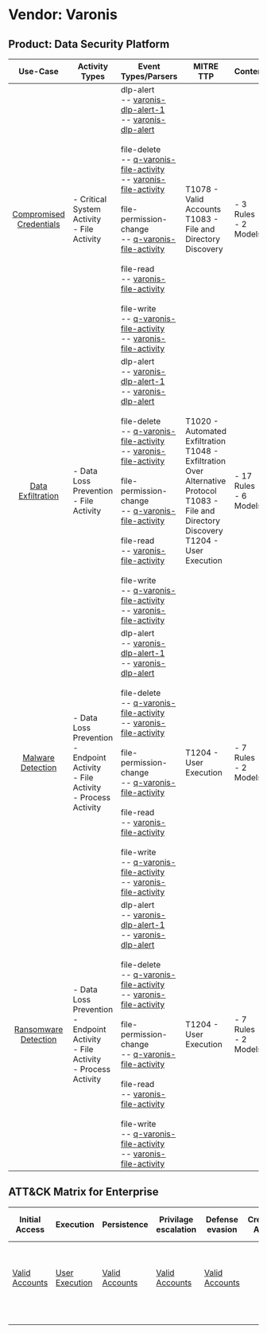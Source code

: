 Vendor: Varonis
===============
Product: Data Security Platform
-------------------------------
|                                 Use-Case                                  | Activity Types                                                                         | Event Types/Parsers                                                                                                                                                                                                                                                                                                                                                                                                                                                                                                                                                                                                                                                                                                                                                                    | MITRE TTP                                                                                                                                              | Content                    |
|:-------------------------------------------------------------------------:| -------------------------------------------------------------------------------------- | -------------------------------------------------------------------------------------------------------------------------------------------------------------------------------------------------------------------------------------------------------------------------------------------------------------------------------------------------------------------------------------------------------------------------------------------------------------------------------------------------------------------------------------------------------------------------------------------------------------------------------------------------------------------------------------------------------------------------------------------------------------------------------------- | ------------------------------------------------------------------------------------------------------------------------------------------------------ | -------------------------- |
| [Compromised Credentials](../UseCases/usecase_compromised_credentials.md) | - Critical System Activity<br>- File Activity                                          |  dlp-alert<br> -- [varonis-dlp-alert-1](../Parsers/parserContent_varonis-dlp-alert-1.md)<br> -- [varonis-dlp-alert](../Parsers/parserContent_varonis-dlp-alert.md)<br><br> file-delete<br> -- [q-varonis-file-activity](../Parsers/parserContent_q-varonis-file-activity.md)<br> -- [varonis-file-activity](../Parsers/parserContent_varonis-file-activity.md)<br><br> file-permission-change<br> -- [q-varonis-file-activity](../Parsers/parserContent_q-varonis-file-activity.md)<br><br> file-read<br> -- [varonis-file-activity](../Parsers/parserContent_varonis-file-activity.md)<br><br> file-write<br> -- [q-varonis-file-activity](../Parsers/parserContent_q-varonis-file-activity.md)<br> -- [varonis-file-activity](../Parsers/parserContent_varonis-file-activity.md)<br> | T1078 - Valid Accounts<br>T1083 - File and Directory Discovery<br>                                                                                     |  - 3 Rules<br> - 2 Models  |
|       [Data Exfiltration](../UseCases/usecase_data_exfiltration.md)       | - Data Loss Prevention<br>- File Activity                                              |  dlp-alert<br> -- [varonis-dlp-alert-1](../Parsers/parserContent_varonis-dlp-alert-1.md)<br> -- [varonis-dlp-alert](../Parsers/parserContent_varonis-dlp-alert.md)<br><br> file-delete<br> -- [q-varonis-file-activity](../Parsers/parserContent_q-varonis-file-activity.md)<br> -- [varonis-file-activity](../Parsers/parserContent_varonis-file-activity.md)<br><br> file-permission-change<br> -- [q-varonis-file-activity](../Parsers/parserContent_q-varonis-file-activity.md)<br><br> file-read<br> -- [varonis-file-activity](../Parsers/parserContent_varonis-file-activity.md)<br><br> file-write<br> -- [q-varonis-file-activity](../Parsers/parserContent_q-varonis-file-activity.md)<br> -- [varonis-file-activity](../Parsers/parserContent_varonis-file-activity.md)<br> | T1020 - Automated Exfiltration<br>T1048 - Exfiltration Over Alternative Protocol<br>T1083 - File and Directory Discovery<br>T1204 - User Execution<br> |  - 17 Rules<br> - 6 Models |
|       [Malware Detection](../UseCases/usecase_malware_detection.md)       | - Data Loss Prevention<br>- Endpoint Activity<br>- File Activity<br>- Process Activity |  dlp-alert<br> -- [varonis-dlp-alert-1](../Parsers/parserContent_varonis-dlp-alert-1.md)<br> -- [varonis-dlp-alert](../Parsers/parserContent_varonis-dlp-alert.md)<br><br> file-delete<br> -- [q-varonis-file-activity](../Parsers/parserContent_q-varonis-file-activity.md)<br> -- [varonis-file-activity](../Parsers/parserContent_varonis-file-activity.md)<br><br> file-permission-change<br> -- [q-varonis-file-activity](../Parsers/parserContent_q-varonis-file-activity.md)<br><br> file-read<br> -- [varonis-file-activity](../Parsers/parserContent_varonis-file-activity.md)<br><br> file-write<br> -- [q-varonis-file-activity](../Parsers/parserContent_q-varonis-file-activity.md)<br> -- [varonis-file-activity](../Parsers/parserContent_varonis-file-activity.md)<br> | T1204 - User Execution<br>                                                                                                                             |  - 7 Rules<br> - 2 Models  |
|    [Ransomware Detection](../UseCases/usecase_ransomware_detection.md)    | - Data Loss Prevention<br>- Endpoint Activity<br>- File Activity<br>- Process Activity |  dlp-alert<br> -- [varonis-dlp-alert-1](../Parsers/parserContent_varonis-dlp-alert-1.md)<br> -- [varonis-dlp-alert](../Parsers/parserContent_varonis-dlp-alert.md)<br><br> file-delete<br> -- [q-varonis-file-activity](../Parsers/parserContent_q-varonis-file-activity.md)<br> -- [varonis-file-activity](../Parsers/parserContent_varonis-file-activity.md)<br><br> file-permission-change<br> -- [q-varonis-file-activity](../Parsers/parserContent_q-varonis-file-activity.md)<br><br> file-read<br> -- [varonis-file-activity](../Parsers/parserContent_varonis-file-activity.md)<br><br> file-write<br> -- [q-varonis-file-activity](../Parsers/parserContent_q-varonis-file-activity.md)<br> -- [varonis-file-activity](../Parsers/parserContent_varonis-file-activity.md)<br> | T1204 - User Execution<br>                                                                                                                             |  - 7 Rules<br> - 2 Models  |

ATT&CK Matrix for Enterprise
----------------------------
| Initial Access                                                      | Execution                                                           | Persistence                                                         | Privilage escalation                                                | Defense evasion                                                     | Credential Access | Discovery                                                                         | Lateral Movement | Collection | Command and Control | Exfiltration                                                                                                                                                           | Impact |
| ------------------------------------------------------------------- | ------------------------------------------------------------------- | ------------------------------------------------------------------- | ------------------------------------------------------------------- | ------------------------------------------------------------------- | ----------------- | --------------------------------------------------------------------------------- | ---------------- | ---------- | ------------------- | ---------------------------------------------------------------------------------------------------------------------------------------------------------------------- | ------ |
| [Valid Accounts](https://attack.mitre.org/techniques/T1078)<br><br> | [User Execution](https://attack.mitre.org/techniques/T1204)<br><br> | [Valid Accounts](https://attack.mitre.org/techniques/T1078)<br><br> | [Valid Accounts](https://attack.mitre.org/techniques/T1078)<br><br> | [Valid Accounts](https://attack.mitre.org/techniques/T1078)<br><br> |                   | [File and Directory Discovery](https://attack.mitre.org/techniques/T1083)<br><br> |                  |            |                     | [Exfiltration Over Alternative Protocol](https://attack.mitre.org/techniques/T1048)<br><br>[Automated Exfiltration](https://attack.mitre.org/techniques/T1020)<br><br> |        |